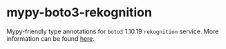 # mypy-boto3-rekognition

Mypy-friendly type annotations for `boto3` 1.10.19 `rekognition` service.
More information can be found [here](https://github.com/vemel/mypy_boto3).